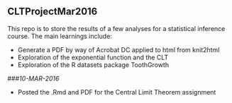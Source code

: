 ## CLTProjectMar2016  
This repo is to store the results of a few analyses for a statistical inference course.  The main learnings include:  
* Generate a PDF by way of Acrobat DC applied to html from knit2html  
* Exploration of the exponential function and the CLT  
* Exploration of the R datasets package ToothGrowth  

###_10-MAR-2016_  
* Posted the .Rmd and PDF for the Central Limit Theorem assignment
